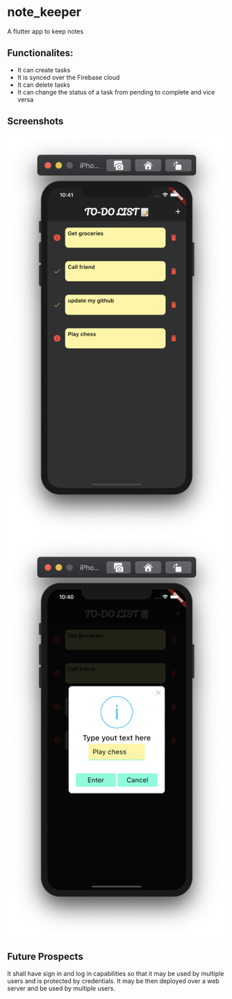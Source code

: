 # note_keeper

A flutter app to keep notes

## Functionalites:

- It can create tasks
- It is synced over the Firebase cloud
- It can delete tasks
- It can change the status of a task from pending to complete and vice versa

## Screenshots
![Main page](ritwik-ghosh-todo-list.png)
![Input](ritwik-ghosh-todo-list-input.png)

## Future Prospects

It shall have sign in and log in capabilities so that it may be used by multiple users and is protected by credentials. It may be then deployed over a web server and be used by multiple users.
